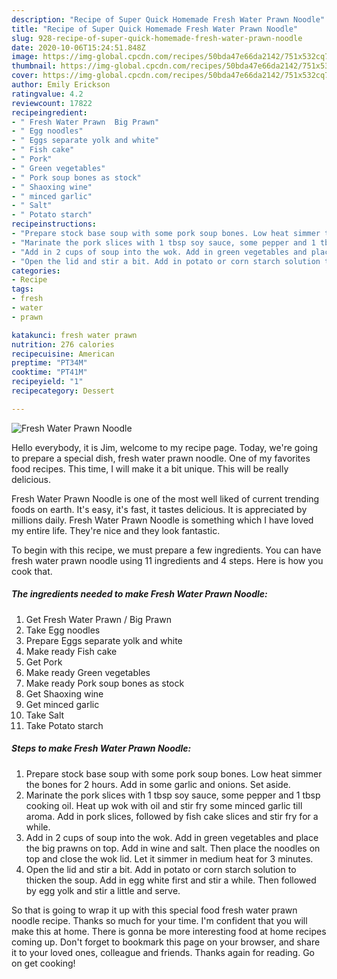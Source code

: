 ```yaml
---
description: "Recipe of Super Quick Homemade Fresh Water Prawn Noodle"
title: "Recipe of Super Quick Homemade Fresh Water Prawn Noodle"
slug: 928-recipe-of-super-quick-homemade-fresh-water-prawn-noodle
date: 2020-10-06T15:24:51.848Z
image: https://img-global.cpcdn.com/recipes/50bda47e66da2142/751x532cq70/fresh-water-prawn-noodle-recipe-main-photo.jpg
thumbnail: https://img-global.cpcdn.com/recipes/50bda47e66da2142/751x532cq70/fresh-water-prawn-noodle-recipe-main-photo.jpg
cover: https://img-global.cpcdn.com/recipes/50bda47e66da2142/751x532cq70/fresh-water-prawn-noodle-recipe-main-photo.jpg
author: Emily Erickson
ratingvalue: 4.2
reviewcount: 17822
recipeingredient:
- " Fresh Water Prawn  Big Prawn"
- " Egg noodles"
- " Eggs separate yolk and white"
- " Fish cake"
- " Pork"
- " Green vegetables"
- " Pork soup bones as stock"
- " Shaoxing wine"
- " minced garlic"
- " Salt"
- " Potato starch"
recipeinstructions:
- "Prepare stock base soup with some pork soup bones. Low heat simmer the bones for 2 hours. Add in some garlic and onions. Set aside."
- "Marinate the pork slices with 1 tbsp soy sauce, some pepper and 1 tbsp cooking oil. Heat up wok with oil and stir fry some minced garlic till aroma. Add in pork slices, followed by fish cake slices and stir fry for a while."
- "Add in 2 cups of soup into the wok. Add in green vegetables and place the big prawns on top. Add in wine and salt. Then place the noodles on top and close the wok lid. Let it simmer in medium heat for 3 minutes."
- "Open the lid and stir a bit. Add in potato or corn starch solution to thicken the soup. Add in egg white first and stir a while. Then followed by egg yolk and stir a little and serve."
categories:
- Recipe
tags:
- fresh
- water
- prawn

katakunci: fresh water prawn 
nutrition: 276 calories
recipecuisine: American
preptime: "PT34M"
cooktime: "PT41M"
recipeyield: "1"
recipecategory: Dessert

---
```



![Fresh Water Prawn Noodle](https://img-global.cpcdn.com/recipes/50bda47e66da2142/751x532cq70/fresh-water-prawn-noodle-recipe-main-photo.jpg)

Hello everybody, it is Jim, welcome to my recipe page. Today, we're going to prepare a special dish, fresh water prawn noodle. One of my favorites food recipes. This time, I will make it a bit unique. This will be really delicious.

Fresh Water Prawn Noodle is one of the most well liked of current trending foods on earth. It's easy, it's fast, it tastes delicious. It is appreciated by millions daily. Fresh Water Prawn Noodle is something which I have loved my entire life. They're nice and they look fantastic.




To begin with this recipe, we must prepare a few ingredients. You can have fresh water prawn noodle using 11 ingredients and 4 steps. Here is how you cook that.

<!--inarticleads1-->

##### The ingredients needed to make Fresh Water Prawn Noodle:

1. Get  Fresh Water Prawn / Big Prawn
1. Take  Egg noodles
1. Prepare  Eggs separate yolk and white
1. Make ready  Fish cake
1. Get  Pork
1. Make ready  Green vegetables
1. Make ready  Pork soup bones as stock
1. Get  Shaoxing wine
1. Get  minced garlic
1. Take  Salt
1. Take  Potato starch




<!--inarticleads2-->

##### Steps to make Fresh Water Prawn Noodle:

1. Prepare stock base soup with some pork soup bones. Low heat simmer the bones for 2 hours. Add in some garlic and onions. Set aside.
1. Marinate the pork slices with 1 tbsp soy sauce, some pepper and 1 tbsp cooking oil. Heat up wok with oil and stir fry some minced garlic till aroma. Add in pork slices, followed by fish cake slices and stir fry for a while.
1. Add in 2 cups of soup into the wok. Add in green vegetables and place the big prawns on top. Add in wine and salt. Then place the noodles on top and close the wok lid. Let it simmer in medium heat for 3 minutes.
1. Open the lid and stir a bit. Add in potato or corn starch solution to thicken the soup. Add in egg white first and stir a while. Then followed by egg yolk and stir a little and serve.




So that is going to wrap it up with this special food fresh water prawn noodle recipe. Thanks so much for your time. I'm confident that you will make this at home. There is gonna be more interesting food at home recipes coming up. Don't forget to bookmark this page on your browser, and share it to your loved ones, colleague and friends. Thanks again for reading. Go on get cooking!
